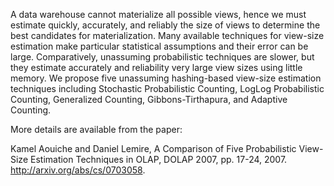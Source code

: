 A data warehouse cannot materialize all possible views, hence we must estimate quickly, accurately, and reliably the size of views to determine the best candidates for materialization. Many available techniques for view-size estimation make particular statistical assumptions and their error can be large. Comparatively, unassuming probabilistic techniques are slower, but they estimate accurately and reliability very large view sizes using little memory. We propose five unassuming hashing-based view-size estimation techniques including Stochastic Probabilistic Counting, LogLog Probabilistic Counting, Generalized Counting, Gibbons-Tirthapura, and Adaptive Counting.

More details are available from the paper:

Kamel Aouiche and Daniel Lemire, A Comparison of Five Probabilistic View-Size Estimation Techniques in OLAP, DOLAP 2007, pp. 17-24, 2007.
 http://arxiv.org/abs/cs/0703058.
